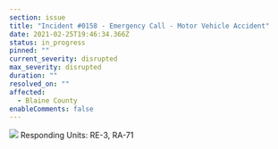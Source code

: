 ```yaml
---
section: issue
title: "Incident #0158 - Emergency Call - Motor Vehicle Accident"
date: 2021-02-25T19:46:34.366Z
status: in_progress
pinned: ""
current_severity: disrupted
max_severity: disrupted
duration: ""
resolved_on: ""
affected:
  - Blaine County
enableComments: false
---
```

![](https://i.imgur.com/UDeZY2w.png)
Responding Units: RE-3, RA-71